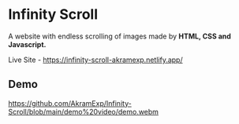 
# Infinity Scroll

A website with endless scrolling of images made by **HTML, CSS and Javascript.**

Live Site - https://infinity-scroll-akramexp.netlify.app/



## Demo

https://github.com/AkramExp/Infinity-Scroll/blob/main/demo%20video/demo.webm
